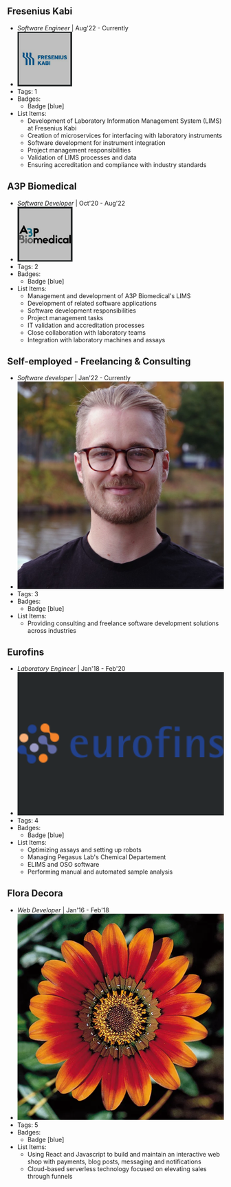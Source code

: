 ## Fresenius Kabi
- *Software Engineer* | Aug'22 - Currently
- ![profile](../assets/fresenius.png)
- Tags: 1
- Badges:
  - Badge [blue]
- List Items:
  - Development of Laboratory Information Management System (LIMS) at Fresenius Kabi
  - Creation of microservices for interfacing with laboratory instruments
  - Software development for instrument integration
  - Project management responsibilities
  - Validation of LIMS processes and data
  - Ensuring accreditation and compliance with industry standards

## A3P Biomedical
- *Software Developer* | Oct'20 - Aug'22
- ![profile](../assets/a3p.png)
- Tags: 2
- Badges:
  - Badge [blue]
- List Items:
  - Management and development of A3P Biomedical's LIMS
  - Development of related software applications
  - Software development responsibilities
  - Project management tasks
  - IT validation and accreditation processes
  - Close collaboration with laboratory teams
  - Integration with laboratory machines and assays

## Self-employed - Freelancing & Consulting
- *Software developer* | Jan'22 - Currently
- ![profile](../assets/profile.jpg)
- Tags: 3
- Badges:
  - Badge [blue]
- List Items:
  - Providing consulting and freelance software development solutions across industries

## Eurofins
- *Laboratory Engineer* | Jan'18 - Feb'20
- ![profile](../assets/eurofins.png)
- Tags: 4
- Badges:
  - Badge [blue]
- List Items:
  - Optimizing assays and setting up robots
  - Managing Pegasus Lab's Chemical Departement 
  - ELIMS and OSO software
  - Performing manual and automated sample analysis

## Flora Decora
- *Web Developer* | Jan'16 - Feb'18
- ![profile](../assets/flower.png)
- Tags: 5
- Badges:
  - Badge [blue]
- List Items:
  - Using React and Javascript to build and maintain an interactive web shop with payments, blog posts, messaging and notifications
  - Cloud-based serverless technology focused on elevating sales through funnels
  
